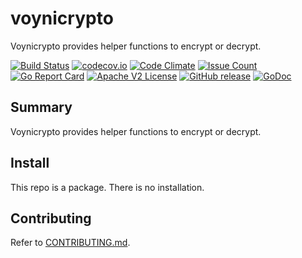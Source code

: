 # voynicrypto

Voynicrypto provides helper functions to encrypt or decrypt.

[![Build Status](https://travis-ci.com/xmidt-org/voynicrypto.svg?branch=master)](https://travis-ci.com/xmidt-org/voynicrypto)
[![codecov.io](http://codecov.io/github/xmidt-org/voynicrypto/coverage.svg?branch=master)](http://codecov.io/github/xmidt-org/voynicrypto?branch=master)
[![Code Climate](https://codeclimate.com/github/xmidt-org/voynicrypto/badges/gpa.svg)](https://codeclimate.com/github/xmidt-org/voynicrypto)
[![Issue Count](https://codeclimate.com/github/xmidt-org/voynicrypto/badges/issue_count.svg)](https://codeclimate.com/github/xmidt-org/voynicrypto)
[![Go Report Card](https://goreportcard.com/badge/github.com/xmidt-org/voynicrypto)](https://goreportcard.com/report/github.com/xmidt-org/voynicrypto)
[![Apache V2 License](http://img.shields.io/badge/license-Apache%20V2-blue.svg)](https://github.com/xmidt-org/voynicrypto/blob/master/LICENSE)
[![GitHub release](https://img.shields.io/github/release/xmidt-org/voynicrypto.svg)](CHANGELOG.md)
[![GoDoc](https://godoc.org/github.com/xmidt-org/voynicrypto?status.svg)](https://godoc.org/github.com/xmidt-org/voynicrypto)

## Summary

Voynicrypto provides helper functions to encrypt or decrypt.

## Install
This repo is a package.  There is no installation.

## Contributing
Refer to [CONTRIBUTING.md](CONTRIBUTING.md).
